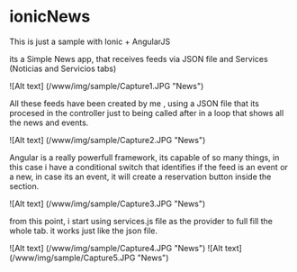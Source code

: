 # ionicNews

This is just a sample with Ionic + AngularJS

its a Simple News app, that receives feeds via JSON file and Services (Noticias and Servicios tabs)


![Alt text] (/www/img/sample/Capture1.JPG "News")

All these feeds have been created by me , using a JSON file that its procesed in the controller just to being called after in a loop that shows all the news and events.

![Alt text] (/www/img/sample/Capture2.JPG "News")

Angular is a really powerfull framework, its capable of so many things, in this case i have a conditional switch that identifies if the feed is an event or a new, in case its an event, it will create a reservation button inside the section.

![Alt text] (/www/img/sample/Capture3.JPG "News")


from this point, i start using services.js file as the provider to full fill  the whole tab.
it works just like the json file.

![Alt text] (/www/img/sample/Capture4.JPG "News")
![Alt text] (/www/img/sample/Capture5.JPG "News")
